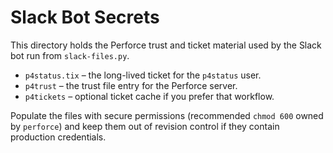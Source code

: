 # Slack Bot Secrets

This directory holds the Perforce trust and ticket material used by the Slack bot run from `slack-files.py`.

- `p4status.tix` – the long-lived ticket for the `p4status` user.
- `p4trust` – the trust file entry for the Perforce server.
- `p4tickets` – optional ticket cache if you prefer that workflow.

Populate the files with secure permissions (recommended `chmod 600` owned by `perforce`) and keep them out of revision control if they contain production credentials.
